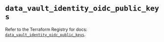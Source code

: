 # `data_vault_identity_oidc_public_keys`

Refer to the Terraform Registry for docs: [`data_vault_identity_oidc_public_keys`](https://registry.terraform.io/providers/hashicorp/vault/4.3.0/docs/data-sources/identity_oidc_public_keys).
